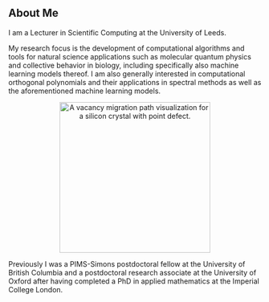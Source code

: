 ## About Me
I am a Lecturer in Scientific Computing at the University of Leeds. 

My research focus is the development of computational algorithms and tools for natural science applications such as molecular quantum physics and collective behavior in biology, including specifically also machine learning models thereof. I am also generally interested in computational orthogonal polynomials and their applications in spectral methods as well as the aforementioned machine learning models.

<div align="center">
  <img src="vacancy_fullpath.gif" width="300" height="300" title="A vacancy migration path visualization for a silicon crystal with point defect."/>
</div>

Previously I was a PIMS-Simons postdoctoral fellow at the University of British Columbia and a postdoctoral research associate at the University of Oxford after having completed a PhD in applied mathematics at the Imperial College London.
